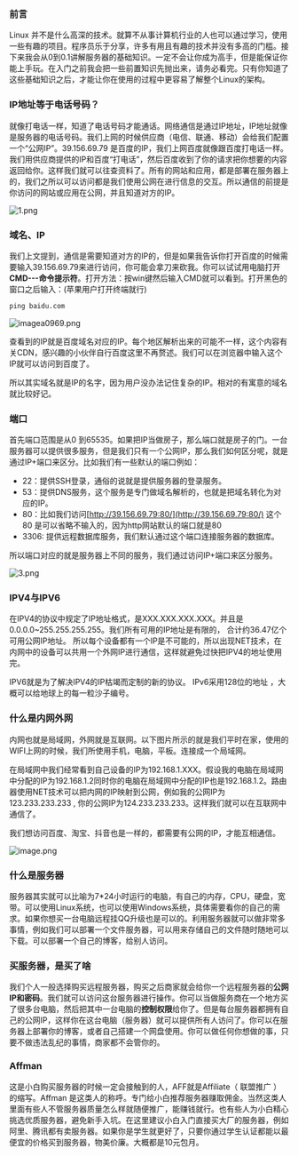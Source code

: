 ### 前言

Linux 并不是什么高深的技术。就算不从事计算机行业的人也可以通过学习，使用一些有趣的项目。程序员乐于分享，许多有用且有趣的技术并没有多高的门槛。接下来我会从0到0.1讲解服务器的基础知识。一定不会让你成为高手，但是能保证你能上手玩。在入门之前我会把一些前置知识先抛出来，请务必看完。只有你知道了这些基础知识之后，才能让你在使用的过程中更容易了解整个Linux的架构。

### IP地址等于电话号码？

就像打电话一样，知道了电话号码才能通话。网络通信是通过IP地址，IP地址就像是服务器的电话号码。我们上网的时候供应商（电信、联通、移动）会给我们配置一个“公网IP”。39.156.69.79 是百度的IP，我们上网百度就像跟百度打电话一样。我们用供应商提供的IP和百度“打电话”，然后百度收到了你的请求把你想要的内容返回给你。这样我们就可以往查资料了。所有的网站和应用，都是部署在服务器上的，我们之所以可以访问都是我们使用公网在进行信息的交互。所以通信的前提是你访问的网站或应用在公网，并且知道对方的IP。

![1.png](https://zxx.sh/images/2020/10/22/1.png)

### 域名、IP

我们上文提到，通信是需要知道对方的IP的，但是如果我告诉你打开百度的时候需要输入39.156.69.79来进行访问，你可能会拿刀来砍我。你可以试试用电脑打开**CMD---命令提示符**。打开方法：按win键然后输入CMD就可以看到。打开黑色的窗口之后输入：(苹果用户打开终端就行)

```cmd
ping baidu.com
```

![imagea0969.png](http://zxx.sh/images/2020/10/19/imagea0969.png)

查看到的IP就是百度域名对应的IP。每个地区解析出来的可能不一样，这个内容有关CDN，感兴趣的小伙伴自行百度这里不再赘述。我们可以在浏览器中输入这个IP就可以访问到百度了。

所以其实域名就是IP的名字，因为用户没办法记住复杂的IP。相对的有寓意的域名就比较好记。

### 端口

首先端口范围是从0 到65535。如果把IP当做房子，那么端口就是房子的门。一台服务器可以提供很多服务，但是我们只有一个公网IP，那么我们如何区分呢，就是通过IP+端口来区分。比如我们有一些默认的端口例如：

- 22：提供SSH登录，通俗的说就是提供服务器的登录服务。
- 53：提供DNS服务，这个服务是专门做域名解析的，也就是把域名转化为对应的IP。
- 80：比如我们访问[http://39.156.69.79:80/](http://39.156.69.79:80/) 这个80 是可以省略不输入的，因为http网站默认的端口就是80
- 3306:  提供远程数据库服务，我们默认通过这个端口连接服务器的数据库。

所以端口对应的就是服务器上不同的服务，我们通过访问IP+端口来区分服务。

![3.png](http://zxx.sh/images/2020/10/27/3.png)

### IPV4与IPV6

在IPV4的协议中规定了IP地址格式，是XXX.XXX.XXX.XXX。并且是0.0.0.0~255.255.255.255。我们所有可用的IP地址是有限的， 合计约36.47亿个可用公网IP地址。 所以每个设备都有一个IP是不可能的，所以出现NET技术，在内网中的设备可以共用一个外网IP进行通信，这样就避免过快把IPV4的地址使用完。

IPV6就是为了解决IPV4的IP枯竭而定制的新的协议。 IPv6采用128位的地址 ，大概可以给地球上的每一粒沙子编号。

### 什么是内网外网

内网也就是局域网，外网就是互联网。以下图片所示的就是我们平时在家，使用的WIFI上网的时候，我们所使用手机，电脑，平板。连接成一个局域网。

在局域网中我们经常看到自己设备的IP为192.168.1.XXX。假设我的电脑在局域网中分配的IP为192.168.1.2同时你的电脑在局域网中分配的IP也是192.168.1.2。路由器使用NET技术可以把内网的IP映射到公网，例如我的公网IP为 123.233.233.233 , 你的公网IP为124.233.233.233。这样我们就可以在互联网中通信了。

我们想访问百度、淘宝、抖音也是一样的，都需要有公网的IP，才能互相通信。

![image.png](https://zxx.sh/images/2020/10/19/image.png)

### 什么是服务器

服务器其实就可以比喻为7*24小时运行的电脑，有自己的内存，CPU，硬盘，宽带。可以使用Linux系统，也可以使用Windows系统，具体需要看你的自己的需求。如果你想买一台电脑远程挂QQ升级也是可以的。利用服务器就可以做非常多事情，例如我们可以部署一个文件服务器，可以用来存储自己的文件随时随地可以下载。可以部署一个自己的博客，给别人访问。

### 买服务器，是买了啥

我们个人一般选择购买远程服务器，购买之后商家就会给你一个远程服务器的**公网IP和密码**。我们就可以访问这台服务器进行操作。你可以当做服务商在一个地方买了很多台电脑，然后把其中一台电脑的**控制权限**给你了。但是每台服务器都拥有自己的公网IP，这样你在这台电脑（服务器）就可以提供所有人访问了。你可以在服务器上部署你的博客，或者自己搭建一个网盘使用。你可以做任何你想做的事，只要不做违法乱纪的事情，商家都不会管你的。

### Affman

这是小白购买服务器的时候一定会接触到的人，AFF就是Affiliate（ 联盟推广 ）的缩写。Affman 是这类人的称呼。专门给小白推荐服务器赚取佣金。当然这类人里面有些人不管服务器质量怎么样就随便推广，能赚钱就行。也有些人为小白精心挑选优质服务器，避免新手入坑。在这里建议小白入门直接买大厂的服务器，例如阿里、腾讯都有卖服务器。如果你是学生就更好了，只要你通过学生认证都能以最便宜的价格买到服务器，物美价廉。大概都是10元包月。